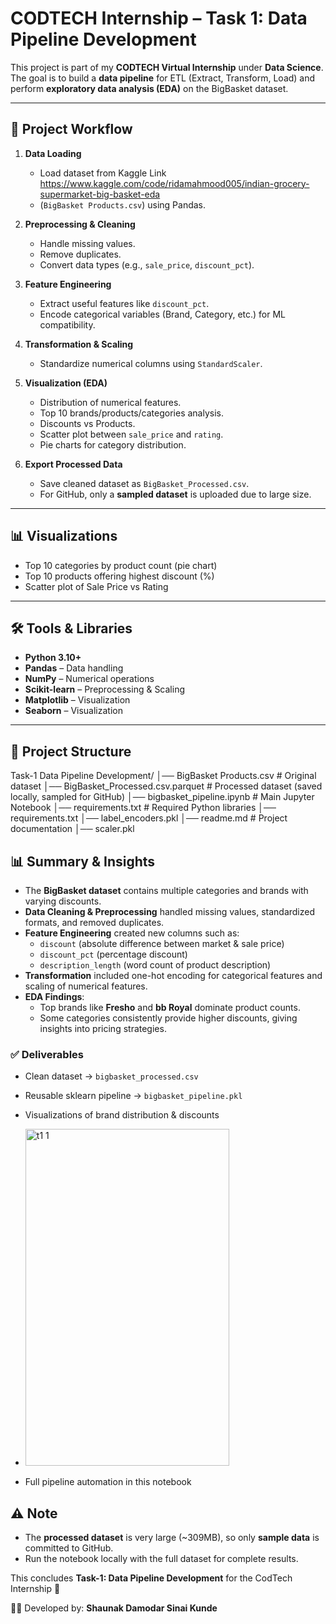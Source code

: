 # CODTECH Internship – Task 1: Data Pipeline Development  

This project is part of my **CODTECH Virtual Internship** under **Data Science**.  
The goal is to build a **data pipeline** for ETL (Extract, Transform, Load) and perform **exploratory data analysis (EDA)** on the BigBasket dataset.  

---

## 🚀 Project Workflow

1. **Data Loading**  
   - Load dataset from Kaggle Link https://www.kaggle.com/code/ridamahmood005/indian-grocery-supermarket-big-basket-eda
   - (`BigBasket Products.csv`) using Pandas.  
   
2. **Preprocessing & Cleaning**  
   - Handle missing values.  
   - Remove duplicates.  
   - Convert data types (e.g., `sale_price`, `discount_pct`).  

3. **Feature Engineering**  
   - Extract useful features like `discount_pct`.  
   - Encode categorical variables (Brand, Category, etc.) for ML compatibility.  

4. **Transformation & Scaling**  
   - Standardize numerical columns using `StandardScaler`.  

5. **Visualization (EDA)**  
   - Distribution of numerical features.  
   - Top 10 brands/products/categories analysis.  
   - Discounts vs Products.  
   - Scatter plot between `sale_price` and `rating`.  
   - Pie charts for category distribution.  

6. **Export Processed Data**  
   - Save cleaned dataset as `BigBasket_Processed.csv`.  
   - For GitHub, only a **sampled dataset** is uploaded due to large size.  

---

## 📊 Visualizations

- Top 10 categories by product count (pie chart)  
- Top 10 products offering highest discount (%)  
- Scatter plot of Sale Price vs Rating  

---

## 🛠️ Tools & Libraries

- **Python 3.10+**  
- **Pandas** – Data handling  
- **NumPy** – Numerical operations  
- **Scikit-learn** – Preprocessing & Scaling  
- **Matplotlib** – Visualization  
- **Seaborn** – Visualization  

---

## 📂 Project Structure
Task-1 Data Pipeline Development/
│── BigBasket Products.csv # Original dataset
│── BigBasket_Processed.csv.parquet # Processed dataset (saved locally, sampled for GitHub)
│── bigbasket_pipeline.ipynb # Main Jupyter Notebook
│── requirements.txt # Required Python libraries
│── requirements.txt
│── label_encoders.pkl
│── readme.md # Project documentation
│── scaler.pkl




## 📊 Summary & Insights

- The **BigBasket dataset** contains multiple categories and brands with varying discounts.  
- **Data Cleaning & Preprocessing** handled missing values, standardized formats, and removed duplicates.  
- **Feature Engineering** created new columns such as:
  - `discount` (absolute difference between market & sale price)  
  - `discount_pct` (percentage discount)  
  - `description_length` (word count of product description)  
- **Transformation** included one-hot encoding for categorical features and scaling of numerical features.  
- **EDA Findings**:
  - Top brands like **Fresho** and **bb Royal** dominate product counts.  
  - Some categories consistently provide higher discounts, giving insights into pricing strategies.  

### ✅ Deliverables
- Clean dataset → `bigbasket_processed.csv`  
- Reusable sklearn pipeline → `bigbasket_pipeline.pkl`  
- Visualizations of brand distribution & discounts
- <img width="326" height="539" alt="t1 1" src="https://github.com/user-attachments/assets/b260af81-7cba-4c7e-89ec-e475dd6d922d" />

- Full pipeline automation in this notebook  

## ⚠️ Note  

- The **processed dataset** is very large (~309MB), so only **sample data** is committed to GitHub.  
- Run the notebook locally with the full dataset for complete results.  

This concludes **Task-1: Data Pipeline Development** for the CodTech Internship 🚀

👨‍💻 Developed by: **Shaunak Damodar Sinai Kunde**  

